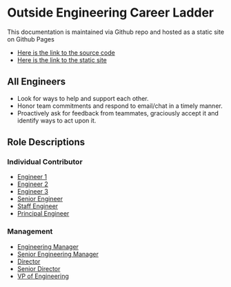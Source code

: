 # Outside Engineering Career Ladder

This documentation is maintained via Github repo and hosted as a static site on Github Pages
* [Here is the link to the source code](https://github.com/outside-docs/career-ladder)
* [Here is the link to the static site](https://outside-docs.github.io/career-ladder/)

## All Engineers 
- Look for ways to help and support each other.
- Honor team commitments and respond to email/chat in a timely manner.
- Proactively ask for feedback from teammates, graciously accept it and identify ways to act upon it.

## Role Descriptions

### Individual Contributor
- [Engineer 1](./engineer1.md)
- [Engineer 2](./engineer2.md)
- [Engineer 3](./engineer3.md)
- [Senior Engineer](./senior_engineer.md)
- [Staff Engineer](./staff_engineer.md)
- [Principal Engineer](./principal_engineer.md)

### Management
- [Engineering Manager](./engineering_manager.md)
- [Senior Engineering Manager](./senior_engineering_manager.md)
- [Director](./director.md)
- [Senior Director](./senior_director.md)
- [VP of Engineering](./vp_engineering.md)
